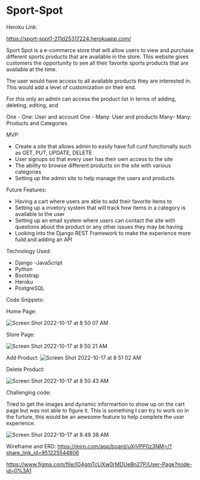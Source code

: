 # Sport-Spot

Heroku Link: 

https://sport-spot1-211d25317224.herokuapp.com/


Sport Spot is a e-commerce store that will allow users to view and purchase different sports products that are available in the store. This website gives customers the opportunity to see all their favorite sports products that are available at the time.


The user would have access to all available products they are interested in. This would add a level of customization on their end. 


For this only an admin can access the product list in terms of adding, deleting, editing, and 

One - One: User and account
One - Many: User and products 
Many- Many: Products and Categories



MVP:

- Create a site that allows admin to easily have full curd functionally such as GET, PUT, UPDATE, DELETE 
- User signups so that every user has their own access to the site
- The ability to browse different products on the site with various categories 
- Setting up the admin site to help manage the users and products 

Future Features:

- Having a cart where users are able to add their favorite items to 
- Setting up a invetory system that will track how items in a category is available to the user 
- Setting up an email system where users can contact the site with questions about the product or any other issues they may be having
- Looking into the Django REST Framework to make the experience more fuild and adding an API

Technology Used:
- Django
-JavaScript 
- Python 
- Bootstrap
- Heroku 
- PostgreSQL

Code Snippets:

Home Page: 

![Screen Shot 2022-10-17 at 8 50 07 AM](https://user-images.githubusercontent.com/16377912/196182129-40785a85-15d4-4d71-b6ca-f24bc22903a1.png)

Store Page: 

![Screen Shot 2022-10-17 at 8 50 21 AM](https://user-images.githubusercontent.com/16377912/196182206-07900563-2a8c-4a3d-8b6d-6f08df1a7120.png)

Add Product: 
![Screen Shot 2022-10-17 at 8 51 02 AM](https://user-images.githubusercontent.com/16377912/196182368-6071dc60-3340-4b43-bfe6-c00cb0258e01.png)


Delete Product: 

![Screen Shot 2022-10-17 at 8 50 43 AM](https://user-images.githubusercontent.com/16377912/196182253-5da8b0b0-a109-4f13-b60c-25691d03d165.png)

Challenging code: 

Tried to get the images and dynamic informartion to show up on the cart page but was not able to figure it. This is something I can try to work on in the furture, this would be an aewsome feature to help complete the user experience. 

![Screen Shot 2022-10-17 at 8 49 36 AM](https://user-images.githubusercontent.com/16377912/196182561-da02a323-77cb-4617-b30b-c580223aee7c.png)




Wireframe and ERD:
https://miro.com/app/board/uXjVPP0z3NM=/?share_link_id=951225544806

https://www.figma.com/file/IO4gmTcLlXw0rMDUeBn27P/User-Page?node-id=0%3A1



